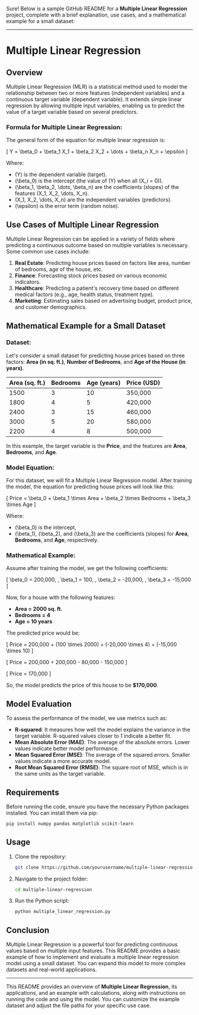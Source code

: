 Sure! Below is a sample GitHub README for a **Multiple Linear Regression** project, complete with a brief explanation, use cases, and a mathematical example for a small dataset:

---

# Multiple Linear Regression

## Overview

Multiple Linear Regression (MLR) is a statistical method used to model the relationship between two or more features (independent variables) and a continuous target variable (dependent variable). It extends simple linear regression by allowing multiple input variables, enabling us to predict the value of a target variable based on several predictors.

### Formula for Multiple Linear Regression:

The general form of the equation for multiple linear regression is:

\[
Y = \beta_0 + \beta_1 X_1 + \beta_2 X_2 + \dots + \beta_n X_n + \epsilon
\]

Where:
- \(Y\) is the dependent variable (target).
- \(\beta_0\) is the intercept (the value of \(Y\) when all \(X_i = 0\)).
- \(\beta_1, \beta_2, \dots, \beta_n\) are the coefficients (slopes) of the features \(X_1, X_2, \dots, X_n\).
- \(X_1, X_2, \dots, X_n\) are the independent variables (predictors).
- \(\epsilon\) is the error term (random noise).

## Use Cases of Multiple Linear Regression

Multiple Linear Regression can be applied in a variety of fields where predicting a continuous outcome based on multiple variables is necessary. Some common use cases include:

1. **Real Estate**: Predicting house prices based on factors like area, number of bedrooms, age of the house, etc.
2. **Finance**: Forecasting stock prices based on various economic indicators.
3. **Healthcare**: Predicting a patient's recovery time based on different medical factors (e.g., age, health status, treatment type).
4. **Marketing**: Estimating sales based on advertising budget, product price, and customer demographics.

## Mathematical Example for a Small Dataset

### Dataset:
Let's consider a small dataset for predicting house prices based on three factors: **Area (in sq. ft.)**, **Number of Bedrooms**, and **Age of the House (in years)**.

| Area (sq. ft.) | Bedrooms | Age (years) | Price (USD) |
|----------------|----------|-------------|-------------|
| 1500           | 3        | 10          | 350,000     |
| 1800           | 4        | 5           | 420,000     |
| 2400           | 3        | 15          | 460,000     |
| 3000           | 5        | 20          | 580,000     |
| 2200           | 4        | 8           | 500,000     |

In this example, the target variable is the **Price**, and the features are **Area**, **Bedrooms**, and **Age**.

### Model Equation:

For this dataset, we will fit a Multiple Linear Regression model. After training the model, the equation for predicting house prices will look like this:

\[
Price = \beta_0 + \beta_1 \times Area + \beta_2 \times Bedrooms + \beta_3 \times Age
\]

Where:
- \(\beta_0\) is the intercept,
- \(\beta_1\), \(\beta_2\), and \(\beta_3\) are the coefficients (slopes) for **Area**, **Bedrooms**, and **Age**, respectively.

### Mathematical Example:

Assume after training the model, we get the following coefficients:

\[
\beta_0 = 200,000, \, \beta_1 = 100, \, \beta_2 = -20,000, \, \beta_3 = -15,000
\]

Now, for a house with the following features:
- **Area = 2000 sq. ft.**
- **Bedrooms = 4**
- **Age = 10 years**

The predicted price would be:

\[
Price = 200,000 + (100 \times 2000) + (-20,000 \times 4) + (-15,000 \times 10)
\]

\[
Price = 200,000 + 200,000 - 80,000 - 150,000
\]

\[
Price = 170,000
\]

So, the model predicts the price of this house to be **$170,000**.

## Model Evaluation

To assess the performance of the model, we use metrics such as:

- **R-squared**: It measures how well the model explains the variance in the target variable. R-squared values closer to 1 indicate a better fit.
- **Mean Absolute Error (MAE)**: The average of the absolute errors. Lower values indicate better model performance.
- **Mean Squared Error (MSE)**: The average of the squared errors. Smaller values indicate a more accurate model.
- **Root Mean Squared Error (RMSE)**: The square root of MSE, which is in the same units as the target variable.

## Requirements

Before running the code, ensure you have the necessary Python packages installed. You can install them via pip:

```bash
pip install numpy pandas matplotlib scikit-learn
```

## Usage

1. Clone the repository:
   ```bash
   git clone https://github.com/yourusername/multiple-linear-regression.git
   ```

2. Navigate to the project folder:
   ```bash
   cd multiple-linear-regression
   ```

3. Run the Python script:
   ```bash
   python multiple_linear_regression.py
   ```

## Conclusion

Multiple Linear Regression is a powerful tool for predicting continuous values based on multiple input features. This README provides a basic example of how to implement and evaluate a multiple linear regression model using a small dataset. You can expand this model to more complex datasets and real-world applications.

---

This README provides an overview of **Multiple Linear Regression**, its applications, and an example with calculations, along with instructions on running the code and using the model. You can customize the example dataset and adjust the file paths for your specific use case.
